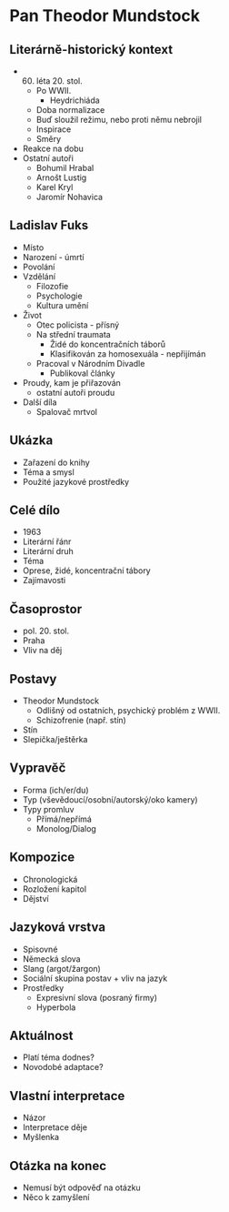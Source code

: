 # Pan Theodor Mundstock

## Literárně-historický kontext
- 60. léta 20. stol.
    - Po WWII.
        - Heydrichiáda
    - Doba normalizace
    - Buď sloužil režimu, nebo proti němu nebrojil
    - Inspirace
    - Směry
- Reakce na dobu
- Ostatní autoři
    - Bohumil Hrabal
    - Arnošt Lustig
    - Karel Kryl
    - Jaromír Nohavica

## Ladislav Fuks
- Místo
- Narození - úmrtí
- Povolání
- Vzdělání
    - Filozofie
    - Psychologie
    - Kultura umění
- Život
    - Otec policista - přísný
    - Na střední traumata
        - Židé do koncentračních táborů
        - Klasifikován za homosexuála - nepřijímán
    - Pracoval v Národním Divadle
        - Publikoval články
- Proudy, kam je přiřazován
    - ostatní autoři proudu
- Další díla
    - Spalovač mrtvol

## Ukázka
- Zařazení do knihy
- Téma a smysl
- Použité jazykové prostředky

## Celé dílo
- 1963
- Literární řánr
- Literární druh
- Téma
- Oprese, židé, koncentrační tábory
- Zajímavosti

## Časoprostor
- pol. 20. stol.
- Praha
- Vliv na děj

## Postavy
- Theodor Mundstock
    - Odlišný od ostatních, psychický problém z WWII.
    - Schizofrenie (např. stín)
- Stín
- Slepička/ještěrka

## Vypravěč
- Forma (ich/er/du)
- Typ (vševědoucí/osobní/autorský/oko kamery)
- Typy promluv
    - Přímá/nepřímá
    - Monolog/Dialog

## Kompozice
- Chronologická
- Rozložení kapitol
- Dějství

## Jazyková vrstva
- Spisovné
- Německá slova
- Slang (argot/žargon)
- Sociální skupina postav + vliv na jazyk
- Prostředky
    - Expresivní slova (posraný firmy)
    - Hyperbola

## Aktuálnost
- Platí téma dodnes?
- Novodobé adaptace?

## Vlastní interpretace
- Názor
- Interpretace děje
- Myšlenka

## Otázka na konec
- Nemusí být odpověď na otázku
- Něco k zamyšlení
